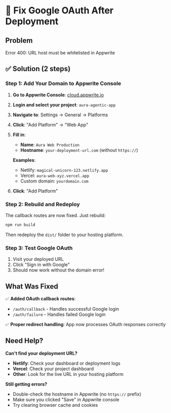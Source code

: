# 🔧 Fix Google OAuth After Deployment

## Problem
Error 400: URL host must be whitelisted in Appwrite

## ✅ Solution (2 steps)

### Step 1: Add Your Domain to Appwrite Console

1. **Go to Appwrite Console**: [cloud.appwrite.io](https://cloud.appwrite.io)
2. **Login and select your project**: `aura-agentic-app`
3. **Navigate to**: Settings → General → Platforms
4. **Click**: "Add Platform" → "Web App"
5. **Fill in**:
   - **Name**: `Aura Web Production`
   - **Hostname**: `your-deployment-url.com` (without `https://`)
   
   **Examples**:
   - Netlify: `magical-unicorn-123.netlify.app`
   - Vercel: `aura-web-xyz.vercel.app`
   - Custom domain: `yourdomain.com`

6. **Click**: "Add Platform"

### Step 2: Rebuild and Redeploy

The callback routes are now fixed. Just rebuild:

```bash
npm run build
```

Then redeploy the `dist/` folder to your hosting platform.

### Step 3: Test Google OAuth

1. Visit your deployed URL
2. Click "Sign in with Google"
3. Should now work without the domain error!

## What Was Fixed

✅ **Added OAuth callback routes**:
- `/auth/callback` - Handles successful Google login
- `/auth/failure` - Handles failed Google login

✅ **Proper redirect handling**: App now processes OAuth responses correctly

## Need Help?

**Can't find your deployment URL?**
- **Netlify**: Check your dashboard or deployment logs
- **Vercel**: Check your project dashboard
- **Other**: Look for the live URL in your hosting platform

**Still getting errors?**
- Double-check the hostname in Appwrite (no `https://` prefix)
- Make sure you clicked "Save" in Appwrite console
- Try clearing browser cache and cookies 